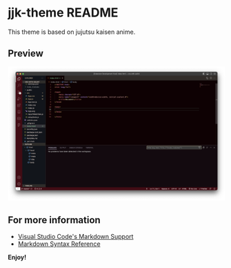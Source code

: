 # jjk-theme README

This theme is based on jujutsu kaisen anime.

## Preview 

![Alt text](assests/preview.png)

## For more information

* [Visual Studio Code's Markdown Support](http://code.visualstudio.com/docs/languages/markdown)
* [Markdown Syntax Reference](https://help.github.com/articles/markdown-basics/)

**Enjoy!**
